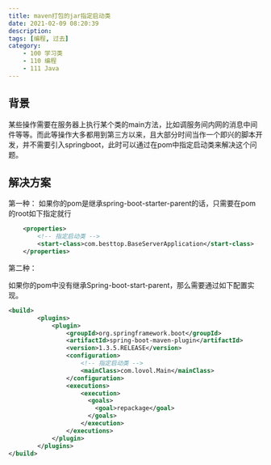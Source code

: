 ```yaml
---
title: maven打包的jar指定启动类
date: 2021-02-09 08:20:39
description:
tags: [编程, 过去]
category:
    - 100 学习类
    - 110 编程
    - 111 Java
---
```


## 背景

 某些操作需要在服务器上执行某个类的main方法，比如调服务间内网的消息中间件等等。而此等操作大多都用到第三方以来，且大部分时间当作一个即兴的脚本开发，并不需要引入springboot，此时可以通过在pom中指定启动类来解决这个问题。

## 解决方案

第一种：
     如果你的pom是继承spring-boot-starter-parent的话，只需要在pom的root如下指定就行

```xml
    <properties>
        <!-- 指定启动类 -->
        <start-class>com.besttop.BaseServerApplication</start-class>
    </properties>
```

第二种：

​    如果你的pom中没有继承Spring-boot-start-parent，那么需要通过如下配置实现。

```xml
<build>  
    	<plugins>  
            <plugin>
                <groupId>org.springframework.boot</groupId>
                <artifactId>spring-boot-maven-plugin</artifactId>
                <version>1.3.5.RELEASE</version>
                <configuration>
                    <!-- 指定启动类 -->
                    <mainClass>com.lovol.Main</mainClass>
                </configuration>
                <executions>
                    <execution>
                      <goals>
                        <goal>repackage</goal>
                      </goals>
                    </execution>
                </executions>
            </plugin>
    	</plugins>  
</build>  
```



































